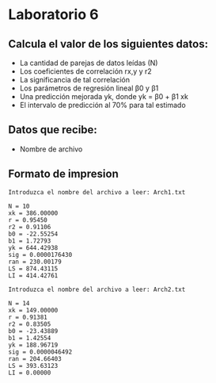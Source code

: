 # Laboratorio 6

## Calcula el valor de los siguientes datos: ##
* La cantidad de parejas de datos leídas (N)
* Los coeficientes de correlación rx,y y r2
* La significancia de tal correlación
* Los parámetros de regresión lineal β0 y β1
* Una predicción mejorada yk, donde yk = β0 + β1 xk
* El intervalo de predicción al 70% para tal estimado
&nbsp;

## Datos que recibe: ##
* Nombre de archivo

## Formato de impresion ##
```
Introduzca el nombre del archivo a leer: Arch1.txt

N = 10
xk = 386.00000
r = 0.95450
r2 = 0.91106
b0 = -22.55254
b1 = 1.72793
yk = 644.42938
sig = 0.0000176430
ran = 230.00179
LS = 874.43115
LI = 414.42761

Introduzca el nombre del archivo a leer: Arch2.txt

N = 14
xk = 149.00000
r = 0.91381
r2 = 0.83505
b0 = -23.43889
b1 = 1.42554
yk = 188.96719
sig = 0.0000046492
ran = 204.66403
LS = 393.63123
LI = 0.00000
```
